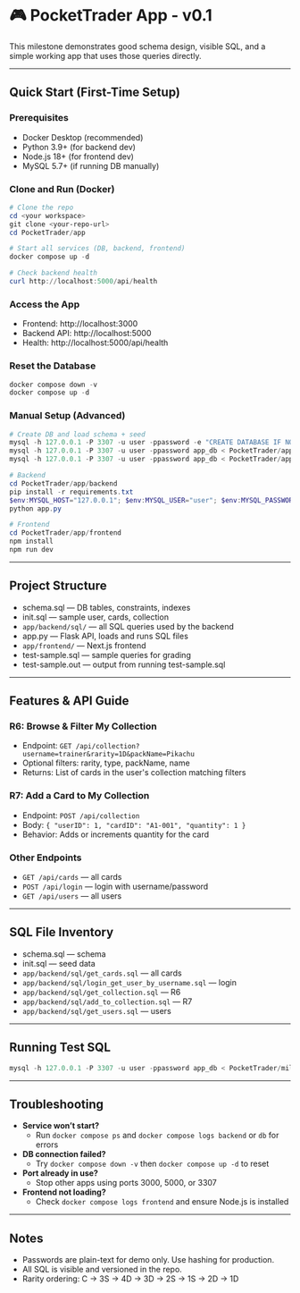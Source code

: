 # 🎮 PocketTrader App - v0.1

This milestone demonstrates good schema design, visible SQL, and a simple working app that uses those queries directly.

---

## Quick Start (First-Time Setup)

### Prerequisites
- Docker Desktop (recommended)
- Python 3.9+ (for backend dev)
- Node.js 18+ (for frontend dev)
- MySQL 5.7+ (if running DB manually)

### Clone and Run (Docker)
```powershell
# Clone the repo
cd <your workspace>
git clone <your-repo-url>
cd PocketTrader/app

# Start all services (DB, backend, frontend)
docker compose up -d

# Check backend health
curl http://localhost:5000/api/health
```

### Access the App
- Frontend: http://localhost:3000
- Backend API: http://localhost:5000
- Health: http://localhost:5000/api/health

### Reset the Database
```powershell
docker compose down -v
docker compose up -d
```

### Manual Setup (Advanced)
```powershell
# Create DB and load schema + seed
mysql -h 127.0.0.1 -P 3307 -u user -ppassword -e "CREATE DATABASE IF NOT EXISTS app_db;"
mysql -h 127.0.0.1 -P 3307 -u user -ppassword app_db < PocketTrader/app/database/schema.sql
mysql -h 127.0.0.1 -P 3307 -u user -ppassword app_db < PocketTrader/app/database/migrations/init.sql

# Backend
cd PocketTrader/app/backend
pip install -r requirements.txt
$env:MYSQL_HOST="127.0.0.1"; $env:MYSQL_USER="user"; $env:MYSQL_PASSWORD="password"; $env:MYSQL_DATABASE="app_db"
python app.py

# Frontend
cd PocketTrader/app/frontend
npm install
npm run dev
```

---

## Project Structure

- schema.sql — DB tables, constraints, indexes
- init.sql — sample user, cards, collection
- `app/backend/sql/` — all SQL queries used by the backend
- app.py — Flask API, loads and runs SQL files
- `app/frontend/` — Next.js frontend
- test-sample.sql — sample queries for grading
- test-sample.out — output from running test-sample.sql

---

## Features & API Guide

### R6: Browse & Filter My Collection
- Endpoint: `GET /api/collection?username=trainer&rarity=1D&packName=Pikachu`
- Optional filters: rarity, type, packName, name
- Returns: List of cards in the user's collection matching filters

### R7: Add a Card to My Collection
- Endpoint: `POST /api/collection`
- Body: `{ "userID": 1, "cardID": "A1-001", "quantity": 1 }`
- Behavior: Adds or increments quantity for the card

### Other Endpoints
- `GET /api/cards` — all cards
- `POST /api/login` — login with username/password
- `GET /api/users` — all users

---

## SQL File Inventory

- schema.sql — schema
- init.sql — seed data
- `app/backend/sql/get_cards.sql` — all cards
- `app/backend/sql/login_get_user_by_username.sql` — login
- `app/backend/sql/get_collection.sql` — R6
- `app/backend/sql/add_to_collection.sql` — R7
- `app/backend/sql/get_users.sql` — users

---

## Running Test SQL

```powershell
mysql -h 127.0.0.1 -P 3307 -u user -ppassword app_db < PocketTrader/milestone-1/test-sample.sql > PocketTrader/milestone-1/test-sample.out
```

---

## Troubleshooting

- **Service won’t start?**
  - Run `docker compose ps` and `docker compose logs backend` or `db` for errors
- **DB connection failed?**
  - Try `docker compose down -v` then `docker compose up -d` to reset
- **Port already in use?**
  - Stop other apps using ports 3000, 5000, or 3307
- **Frontend not loading?**
  - Check `docker compose logs frontend` and ensure Node.js is installed

---

## Notes

- Passwords are plain-text for demo only. Use hashing for production.
- All SQL is visible and versioned in the repo.
- Rarity ordering: C → 3S → 4D → 3D → 2S → 1S → 2D → 1D
